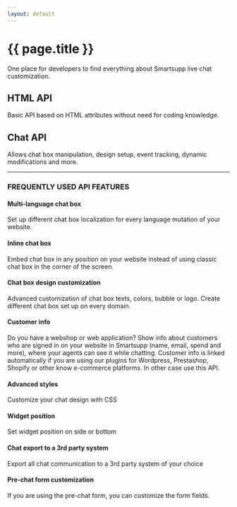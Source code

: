 ```yaml
---
layout: default
---
```


# {{ page.title }}

One place for developers to find everything about Smartsupp live chat customization.

## HTML API

Basic API based on HTML attributes without need for coding knowledge.

## Chat API

Allows chat box manipulation, design setup, event tracking, dynamic modifications and more.

---

### FREQUENTLY USED API FEATURES

#### Multi-language chat box

Set up different chat box localization for every language mutation of your website.

####  Inline chat box

Embed chat box in any position on your website instead of using classic chat box in the corner of the screen.

####  Chat box design customization

Advanced customization of chat box texts, colors, bubble or logo. Create different chat box set up on every domain.

####  Customer info

Do you have a webshop or web application? Show info about customers who are signed in on your website in Smartsupp (name, email, spend and more), where your agents can see it while chatting. Customer info is linked automatically if you are using our plugins for Wordpress, Prestashop, Shopify or other know e-commerce platforms. In other case use this API.

####  Advanced styles

Customize your chat design with CSS

####  Widget position

Set widget position on side or bottom

####  Chat export to a 3rd party system

Export all chat communication to a 3rd party system of your choice

####  Pre-chat form customization

If you are using the pre-chat form, you can customize the form fields.